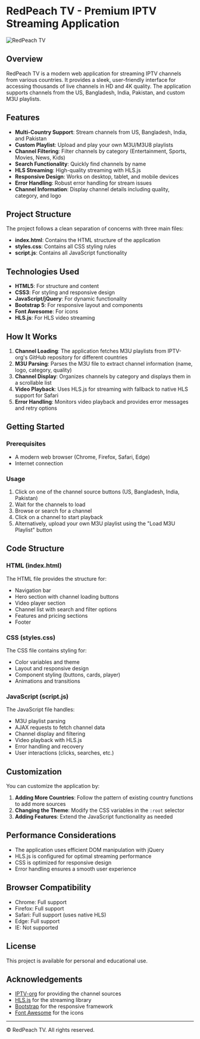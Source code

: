 # RedPeach TV - Premium IPTV Streaming Application

![RedPeach TV]([https://via.placeholder.com/800x450/1a1a1a/cccccc?text=RedPeach+TV](https://rifatur28.github.io/RedPeachTV/))

## Overview

RedPeach TV is a modern web application for streaming IPTV channels from various countries. It provides a sleek, user-friendly interface for accessing thousands of live channels in HD and 4K quality. The application supports channels from the US, Bangladesh, India, Pakistan, and custom M3U playlists.

## Features

- **Multi-Country Support**: Stream channels from US, Bangladesh, India, and Pakistan
- **Custom Playlist**: Upload and play your own M3U/M3U8 playlists
- **Channel Filtering**: Filter channels by category (Entertainment, Sports, Movies, News, Kids)
- **Search Functionality**: Quickly find channels by name
- **HLS Streaming**: High-quality streaming with HLS.js
- **Responsive Design**: Works on desktop, tablet, and mobile devices
- **Error Handling**: Robust error handling for stream issues
- **Channel Information**: Display channel details including quality, category, and logo

## Project Structure

The project follows a clean separation of concerns with three main files:

- **index.html**: Contains the HTML structure of the application
- **styles.css**: Contains all CSS styling rules
- **script.js**: Contains all JavaScript functionality

## Technologies Used

- **HTML5**: For structure and content
- **CSS3**: For styling and responsive design
- **JavaScript/jQuery**: For dynamic functionality
- **Bootstrap 5**: For responsive layout and components
- **Font Awesome**: For icons
- **HLS.js**: For HLS video streaming

## How It Works

1. **Channel Loading**: The application fetches M3U playlists from IPTV-org's GitHub repository for different countries
2. **M3U Parsing**: Parses the M3U file to extract channel information (name, logo, category, quality)
3. **Channel Display**: Organizes channels by category and displays them in a scrollable list
4. **Video Playback**: Uses HLS.js for streaming with fallback to native HLS support for Safari
5. **Error Handling**: Monitors video playback and provides error messages and retry options

## Getting Started

### Prerequisites

- A modern web browser (Chrome, Firefox, Safari, Edge)
- Internet connection

### Usage

1. Click on one of the channel source buttons (US, Bangladesh, India, Pakistan)
2. Wait for the channels to load
3. Browse or search for a channel
4. Click on a channel to start playback
5. Alternatively, upload your own M3U playlist using the "Load M3U Playlist" button

## Code Structure

### HTML (index.html)

The HTML file provides the structure for:
- Navigation bar
- Hero section with channel loading buttons
- Video player section
- Channel list with search and filter options
- Features and pricing sections
- Footer

### CSS (styles.css)

The CSS file contains styling for:
- Color variables and theme
- Layout and responsive design
- Component styling (buttons, cards, player)
- Animations and transitions

### JavaScript (script.js)

The JavaScript file handles:
- M3U playlist parsing
- AJAX requests to fetch channel data
- Channel display and filtering
- Video playback with HLS.js
- Error handling and recovery
- User interactions (clicks, searches, etc.)

## Customization

You can customize the application by:

1. **Adding More Countries**: Follow the pattern of existing country functions to add more sources
2. **Changing the Theme**: Modify the CSS variables in the `:root` selector
3. **Adding Features**: Extend the JavaScript functionality as needed

## Performance Considerations

- The application uses efficient DOM manipulation with jQuery
- HLS.js is configured for optimal streaming performance
- CSS is optimized for responsive design
- Error handling ensures a smooth user experience

## Browser Compatibility

- Chrome: Full support
- Firefox: Full support
- Safari: Full support (uses native HLS)
- Edge: Full support
- IE: Not supported

## License

This project is available for personal and educational use.

## Acknowledgements

- [IPTV-org](https://github.com/iptv-org) for providing the channel sources
- [HLS.js](https://github.com/video-dev/hls.js/) for the streaming library
- [Bootstrap](https://getbootstrap.com/) for the responsive framework
- [Font Awesome](https://fontawesome.com/) for the icons

---

© RedPeach TV. All rights reserved.
